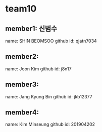# team10

## member1: 신범수

name: SHIN BEOMSOO
github id: qjatn7034

## member2:

name: Joon Kim
github id: j8n17

## member3:

name: Jang Kyung Bin
github id: jkb12377

## member4:

name: Kim Minseung
github id: 201904202
